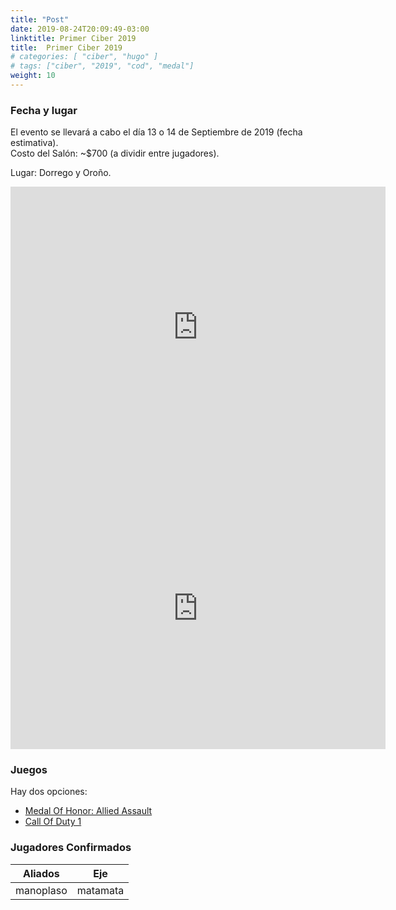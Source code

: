 ```yaml
---
title: "Post"
date: 2019-08-24T20:09:49-03:00
linktitle: Primer Ciber 2019
title:  Primer Ciber 2019
# categories: [ "ciber", "hugo" ]
# tags: ["ciber", "2019", "cod", "medal"]
weight: 10
---
```


### Fecha y lugar
El evento se llevará a cabo el día 13 o 14 de Septiembre de 2019 (fecha estimativa).  
Costo del Salón: ~$700 (a dividir entre jugadores).  

Lugar: Dorrego y Oroño.  

<iframe src="https://www.google.com/maps/embed?pb=!1m18!1m12!1m3!1d3356.154947775708!2d-60.739007184253765!3d-32.73507606854061!2m3!1f0!2f0!3f0!3m2!1i1024!2i768!4f13.1!3m3!1m2!1s0x95b65b1bbd1035a1%3A0x8d774827adabc314!2sSindicato%20de%20Luz%20Y%20Fuerza!5e0!3m2!1ses-419!2sar!4v1566697805015!5m2!1ses-419!2sar" width="600" height="450" frameborder="0" style="border:0;" allowfullscreen=""></iframe>

<iframe src="https://www.google.com/maps/embed?pb=!4v1566697216290!6m8!1m7!1sozzsCxLUNesTkEZntvGoRA!2m2!1d-32.73518814551251!2d-60.73675429127563!3f294.7878005136104!4f-12.718976226045442!5f0.7820865974627469" width="600" height="450" frameborder="0" style="border:0;" allowfullscreen=""></iframe>

### Juegos
Hay dos opciones:

* [Medal Of Honor: Allied Assault](/)  
* [Call Of Duty 1](/)

### Jugadores Confirmados  

| Aliados   | Eje      |
| --------- | -------- |
| manoplaso | matamata |

